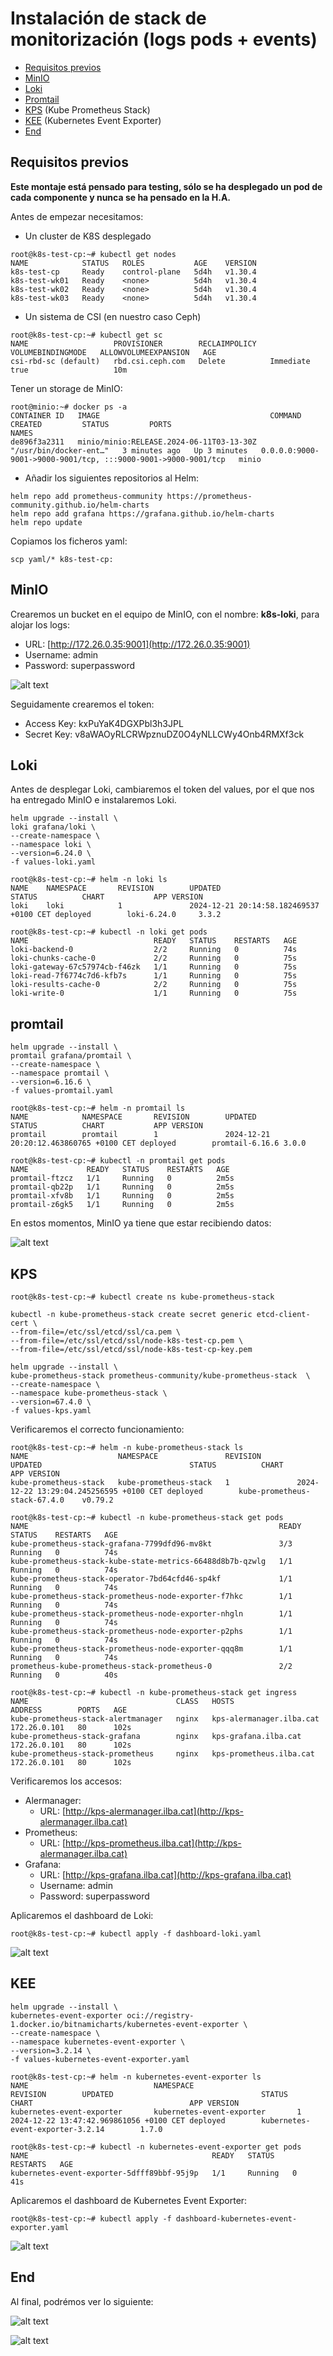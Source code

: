 # Instalación de stack de monitorización (logs pods + events)

* [Requisitos previos](#id10)
* [MinIO](#id20)
* [Loki](#id30)
* [Promtail](#id40)
* [KPS](#id50) (Kube Prometheus Stack)
* [KEE](#id60) (Kubernetes Event Exporter)
* [End](#id70)

## Requisitos previos <div id='id10' />

**Este montaje está pensado para testing, sólo se ha desplegado un pod de cada componente y nunca se ha pensado en la H.A.**

Antes de empezar necesitamos:

* Un cluster de K8S desplegado

```
root@k8s-test-cp:~# kubectl get nodes
NAME            STATUS   ROLES           AGE    VERSION
k8s-test-cp     Ready    control-plane   5d4h   v1.30.4
k8s-test-wk01   Ready    <none>          5d4h   v1.30.4
k8s-test-wk02   Ready    <none>          5d4h   v1.30.4
k8s-test-wk03   Ready    <none>          5d4h   v1.30.4
```

* Un sistema de CSI (en nuestro caso Ceph)

```
root@k8s-test-cp:~# kubectl get sc
NAME                   PROVISIONER        RECLAIMPOLICY   VOLUMEBINDINGMODE   ALLOWVOLUMEEXPANSION   AGE
csi-rbd-sc (default)   rbd.csi.ceph.com   Delete          Immediate           true                   10m
```

Tener un storage de MinIO:

```
root@minio:~# docker ps -a
CONTAINER ID   IMAGE                                      COMMAND                  CREATED         STATUS         PORTS                                                           NAMES
de896f3a2311   minio/minio:RELEASE.2024-06-11T03-13-30Z   "/usr/bin/docker-ent…"   3 minutes ago   Up 3 minutes   0.0.0.0:9000-9001->9000-9001/tcp, :::9000-9001->9000-9001/tcp   minio
```

* Añadir los siguientes repositorios al Helm:

```
helm repo add prometheus-community https://prometheus-community.github.io/helm-charts
helm repo add grafana https://grafana.github.io/helm-charts
helm repo update
```

Copiamos los ficheros yaml:

```
scp yaml/* k8s-test-cp:
```

## MinIO <div id='id20' />

Crearemos un bucket en el equipo de MinIO, con el nombre: **k8s-loki**, para alojar los logs:

* URL: [http://172.26.0.35:9001](http://172.26.0.35:9001)
* Username: admin
* Password: superpassword

![alt text](images/creacion_bucket.png)

Seguidamente crearemos el token:

* Access Key: kxPuYaK4DGXPbl3h3JPL
* Secret Key: v8aWAOyRLCRWpznuDZ0O4yNLLCWy4Onb4RMXf3ck

## Loki <div id='id30' />

Antes de desplegar Loki, cambiaremos el token del values, por el que nos ha entregado MinIO e instalaremos Loki.

```
helm upgrade --install \
loki grafana/loki \
--create-namespace \
--namespace loki \
--version=6.24.0 \
-f values-loki.yaml
```

```
root@k8s-test-cp:~# helm -n loki ls
NAME    NAMESPACE       REVISION        UPDATED                                 STATUS          CHART           APP VERSION
loki    loki            1               2024-12-21 20:14:58.182469537 +0100 CET deployed        loki-6.24.0     3.3.2

root@k8s-test-cp:~# kubectl -n loki get pods
NAME                            READY   STATUS    RESTARTS   AGE
loki-backend-0                  2/2     Running   0          74s
loki-chunks-cache-0             2/2     Running   0          75s
loki-gateway-67c57974cb-f46zk   1/1     Running   0          75s
loki-read-7f6774c7d6-kfb7s      1/1     Running   0          75s
loki-results-cache-0            2/2     Running   0          75s
loki-write-0                    1/1     Running   0          75s
```
## promtail <div id='id40' />

```
helm upgrade --install \
promtail grafana/promtail \
--create-namespace \
--namespace promtail \
--version=6.16.6 \
-f values-promtail.yaml
```

```
root@k8s-test-cp:~# helm -n promtail ls
NAME            NAMESPACE       REVISION        UPDATED                                 STATUS          CHART           APP VERSION
promtail        promtail        1               2024-12-21 20:20:12.463860765 +0100 CET deployed        promtail-6.16.6 3.0.0

root@k8s-test-cp:~# kubectl -n promtail get pods
NAME             READY   STATUS    RESTARTS   AGE
promtail-ftzcz   1/1     Running   0          2m5s
promtail-qb22p   1/1     Running   0          2m5s
promtail-xfv8b   1/1     Running   0          2m5s
promtail-z6gk5   1/1     Running   0          2m5s
```

En estos momentos, MinIO ya tiene que estar recibiendo datos:

![alt text](images/bucket_recibiendo_datos.png)

## KPS <div id='id50' />

```
root@k8s-test-cp:~# kubectl create ns kube-prometheus-stack
```

```
kubectl -n kube-prometheus-stack create secret generic etcd-client-cert \
--from-file=/etc/ssl/etcd/ssl/ca.pem \
--from-file=/etc/ssl/etcd/ssl/node-k8s-test-cp.pem \
--from-file=/etc/ssl/etcd/ssl/node-k8s-test-cp-key.pem
```

```
helm upgrade --install \
kube-prometheus-stack prometheus-community/kube-prometheus-stack  \
--create-namespace \
--namespace kube-prometheus-stack \
--version=67.4.0 \
-f values-kps.yaml
```

Verificaremos el correcto funcionamiento:

```
root@k8s-test-cp:~# helm -n kube-prometheus-stack ls
NAME                    NAMESPACE               REVISION        UPDATED                                 STATUS          CHART                           APP VERSION
kube-prometheus-stack   kube-prometheus-stack   1               2024-12-22 13:29:04.245256595 +0100 CET deployed        kube-prometheus-stack-67.4.0    v0.79.2

root@k8s-test-cp:~# kubectl -n kube-prometheus-stack get pods
NAME                                                        READY   STATUS    RESTARTS   AGE
kube-prometheus-stack-grafana-7799dfd96-mv8kt               3/3     Running   0          74s
kube-prometheus-stack-kube-state-metrics-66488d8b7b-qzwlg   1/1     Running   0          74s
kube-prometheus-stack-operator-7bd64cfd46-sp4kf             1/1     Running   0          74s
kube-prometheus-stack-prometheus-node-exporter-f7hkc        1/1     Running   0          74s
kube-prometheus-stack-prometheus-node-exporter-nhgln        1/1     Running   0          74s
kube-prometheus-stack-prometheus-node-exporter-p2phs        1/1     Running   0          74s
kube-prometheus-stack-prometheus-node-exporter-qqq8m        1/1     Running   0          74s
prometheus-kube-prometheus-stack-prometheus-0               2/2     Running   0          40s
```

```
root@k8s-test-cp:~# kubectl -n kube-prometheus-stack get ingress
NAME                                 CLASS   HOSTS                      ADDRESS        PORTS   AGE
kube-prometheus-stack-alertmanager   nginx   kps-alermanager.ilba.cat   172.26.0.101   80      102s
kube-prometheus-stack-grafana        nginx   kps-grafana.ilba.cat       172.26.0.101   80      102s
kube-prometheus-stack-prometheus     nginx   kps-prometheus.ilba.cat    172.26.0.101   80      102s
```

Verificaremos los accesos:

* Alermanager:
  * URL: [http://kps-alermanager.ilba.cat](http://kps-alermanager.ilba.cat)
* Prometheus:
  * URL: [http://kps-prometheus.ilba.cat](http://kps-alermanager.ilba.cat)
* Grafana:
  * URL: [http://kps-grafana.ilba.cat](http://kps-grafana.ilba.cat)
  * Username: admin
  * Password: superpassword

Aplicaremos el dashboard de Loki:

```
root@k8s-test-cp:~# kubectl apply -f dashboard-loki.yaml
```

![alt text](images/dashboard_loki.png)

## KEE <div id='id60' />

```
helm upgrade --install \
kubernetes-event-exporter oci://registry-1.docker.io/bitnamicharts/kubernetes-event-exporter \
--create-namespace \
--namespace kubernetes-event-exporter \
--version=3.2.14 \
-f values-kubernetes-event-exporter.yaml
```

```
root@k8s-test-cp:~# helm -n kubernetes-event-exporter ls
NAME                            NAMESPACE                       REVISION        UPDATED                                 STATUS          CHART                                   APP VERSION
kubernetes-event-exporter       kubernetes-event-exporter       1               2024-12-22 13:47:42.969861056 +0100 CET deployed        kubernetes-event-exporter-3.2.14        1.7.0

root@k8s-test-cp:~# kubectl -n kubernetes-event-exporter get pods
NAME                                         READY   STATUS    RESTARTS   AGE
kubernetes-event-exporter-5dfff89bbf-95j9p   1/1     Running   0          41s
```

Aplicaremos el dashboard de Kubernetes Event Exporter:

```
root@k8s-test-cp:~# kubectl apply -f dashboard-kubernetes-event-exporter.yaml
```

![alt text](images/dashboard_kee.png)

## End <div id='id70' />

Al final, podrémos ver lo siguiente:

![alt text](images/end_loki.png)

![alt text](images/end_kee.png)